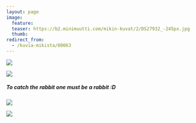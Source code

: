 ```yaml
---
layout: page
image:
  feature:
  teaser: https://b2.minimuutti.com/mikin-kuvat/2/DS27932_-245px.jpg
  thumb:
redirect_from:
  - /kuvia-mikista/00063
---
```


![](https://b2.minimuutti.com/mikin-kuvat/2/DS27907-800px.jpg)

![](https://b2.minimuutti.com/mikin-kuvat/2/DS27909-800px.jpg)

##### To catch the rabbit one must be a rabbit :D

![](https://b2.minimuutti.com/mikin-kuvat/2/DS27932-800px.jpg)

![](https://b2.minimuutti.com/mikin-kuvat/2/DS27932_1-800px.jpg)
